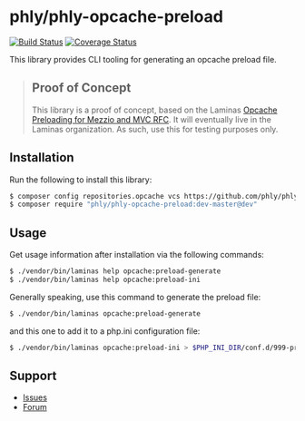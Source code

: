 # phly/phly-opcache-preload

[![Build Status](https://travis-ci.com/phly/phly-opcache-preload.svg?branch=master)](https://travis-ci.com/phly/phly-opcache-preload)
[![Coverage Status](https://coveralls.io/repos/github/laminas/laminas-opcache-preload/badge.svg?branch=master)](https://coveralls.io/github/laminas/laminas-opcache-preload?branch=master)

This library provides CLI tooling for generating an opcache preload file.

> ## Proof of Concept
>
> This library is a proof of concept, based on the Laminas [Opcache
> Preloading for Mezzio and MVC RFC](https://discourse.laminas.dev/t/rfc-opache-preloading-for-mezzio-and-mvc/1442).
> It will eventually live in the Laminas organization. As such, use this for
> testing purposes only.

## Installation

Run the following to install this library:

```bash
$ composer config repositories.opcache vcs https://github.com/phly/phly-opcache-preload.git
$ composer require "phly/phly-opcache-preload:dev-master@dev"
```

## Usage

Get usage information after installation via the following commands:

```bash
$ ./vendor/bin/laminas help opcache:preload-generate
$ ./vendor/bin/laminas help opcache:preload-ini
```

Generally speaking, use this command to generate the preload file:

```bash
$ ./vendor/bin/laminas opcache:preload-generate
```

and this one to add it to a php.ini configuration file:

```bash
$ ./vendor/bin/laminas opcache:preload-ini > $PHP_INI_DIR/conf.d/999-preload.ini
```

<!--
## Documentation

Browse the documentation online at https://docs.laminas.dev/laminas-{component}/

-->

## Support

* [Issues](https://github.com/phly/phly-opcache-preload/issues/)
* [Forum](https://discourse.laminas.dev/t/rfc-opcache-preloading-for-mezzio-and-mvc/1442)
